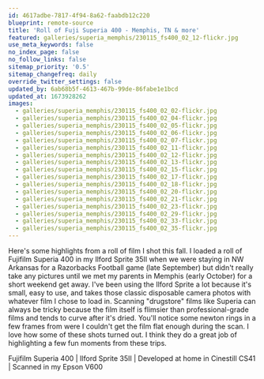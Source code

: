 ```yaml
---
id: 4617adbe-7817-4f94-8a62-faabdb12c220
blueprint: remote-source
title: 'Roll of Fuji Superia 400 - Memphis, TN & more'
featured: galleries/superia_memphis/230115_fs400_02_12-flickr.jpg
use_meta_keywords: false
no_index_page: false
no_follow_links: false
sitemap_priority: '0.5'
sitemap_changefreq: daily
override_twitter_settings: false
updated_by: 6ab68b5f-4613-467b-99de-86fabe1e1bcd
updated_at: 1673928262
images:
  - galleries/superia_memphis/230115_fs400_02_02-flickr.jpg
  - galleries/superia_memphis/230115_fs400_02_04-flickr.jpg
  - galleries/superia_memphis/230115_fs400_02_05-flickr.jpg
  - galleries/superia_memphis/230115_fs400_02_06-flickr.jpg
  - galleries/superia_memphis/230115_fs400_02_07-flickr.jpg
  - galleries/superia_memphis/230115_fs400_02_11-flickr.jpg
  - galleries/superia_memphis/230115_fs400_02_12-flickr.jpg
  - galleries/superia_memphis/230115_fs400_02_13-flickr.jpg
  - galleries/superia_memphis/230115_fs400_02_15-flickr.jpg
  - galleries/superia_memphis/230115_fs400_02_17-flickr.jpg
  - galleries/superia_memphis/230115_fs400_02_18-flickr.jpg
  - galleries/superia_memphis/230115_fs400_02_20-flickr.jpg
  - galleries/superia_memphis/230115_fs400_02_21-flickr.jpg
  - galleries/superia_memphis/230115_fs400_02_23-flickr.jpg
  - galleries/superia_memphis/230115_fs400_02_29-flickr.jpg
  - galleries/superia_memphis/230115_fs400_02_33-flickr.jpg
  - galleries/superia_memphis/230115_fs400_02_35-flickr.jpg
---
```

Here's some highlights from a roll of film I shot this fall. I loaded a roll of Fujifilm Superia 400 in my Ilford Sprite 35II when we were staying in NW Arkansas for a Razorbacks Football game (late September) but didn't really take any pictures until we met my parents in Memphis (early October) for a short weekend get away. I've been using the Ilford Sprite a lot because it's small, easy to use, and takes those classic disposable camera photos with whatever film I chose to load in. Scanning "drugstore" films like Superia can always be tricky because the film itself is flimsier than professional-grade films and tends to curve after it's dried. You'll notice some newton rings in a few frames from were I couldn't get the film flat enough during the scan. I love how some of these shots turned out. I think they do a great job of highlighting a few fun moments from these trips.

Fujifilm Superia 400 | Ilford Sprite 35II | Developed at home in Cinestill CS41 | Scanned in my Epson V600